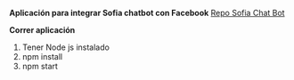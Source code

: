 **Aplicación para integrar Sofia chatbot con Facebook**
[Repo Sofia Chat Bot](https://bitbucket.org/somospnt/sofia-chatbot)

**Correr aplicación**

1. Tener Node js instalado 
2. npm install 
3. npm start